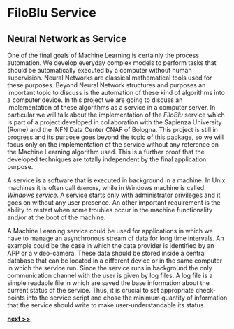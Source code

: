 # FiloBlu Service

## Neural Network as Service

One of the final goals of Machine Learning is certainly the process automation.
We develop everyday complex models to perform tasks that should be automatically executed by a computer without human supervision.
Neural Networks are classical mathematical tools used for these purposes.
Beyond Neural Network structures and purposes an important topic to discuss is the automation of these kind of algorithms into a computer device.
In this project we are going to discuss an implementation of these algorithms as a service in a computer server.
In particular we will talk about the implementation of the *FiloBlu* service which is part of a project developed in collaboration with the Sapienza University (Rome) and the INFN Data Center CNAF of Bologna.
This project is still in progress and its purpose goes beyond the topic of this package, so we will focus only on the implementation of the service without any reference on the Machine Learning algorithm used.
This is a further proof that the developed techniques are totally independent by the final application purpose.

A service is a software that is executed in background in a machine.
In Unix machines it is often call `daemon`s,  while in Windows machine is called *Windows service*.
A service starts only with administrator privileges and it goes on without any user presence.
An other important requirement is the ability to restart when some troubles occur in the machine functionality and/or at the boot of the machine.

A Machine Learning service could be used for applications in which we have to manage an asynchronous stream of data for long time intervals.
An example could be the case in which the data provider is identified by an APP or a video-camera.
These data should be stored inside a central database that can be located in a different device or in the same computer in which the service run.
Since the service runs in background the only communication channel with the user is given by log files.
A log file is a simple readable file in which are saved the base information about the current status of the service.
Thus, it is crucial to set appropriate check-points into the service script and chose the minimum quantity of information that the service should write to make user-understandable its status.

[**next >>**](./service.md)